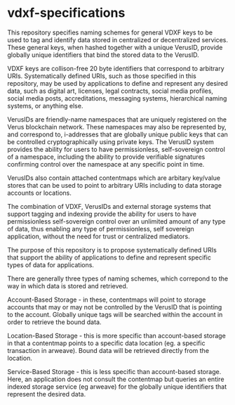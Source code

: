 # vdxf-specifications

This repository specifies naming schemes for general VDXF keys to be used to tag and identify data stored in centralized or decentralized services.  These general keys, when hashed together with a unique VerusID, provide globally unique identifiers that bind the stored data to the VerusID.

VDXF keys are collison-free 20 byte identifiers that correspond to arbitrary URIs.  Systematically defined URIs, such as those specified in this repository, may be used by applications to define and represent any desired data, such as digital art, licenses, legal contracts, social media profiles, social media posts, accreditations, messaging systems, hierarchical naming systems, or anything else.

VerusIDs are friendly-name namespaces that are uniquely registered on the Verus blockchain network.  These namespaces may also be represented by, and correspond to, i-addresses that are globally unique public keys that can be controlled cryptographically using private keys.  The VerusID system provides the ability for users to have permissionless, self-sovereign control of a namespace, including the ability to provide verifiable signatures confirming control over the namespace at any specific point in time.

VerusIDs also contain attached contentmaps which are arbitary key/value stores that can be used to point to arbitrary URIs including to data storage accounts or locations.

The combination of VDXF, VerusIDs and external storage systems that support tagging and indexing provide the ability for users to have permissionless self-sovereign control over an unlimited amount of any type of data, thus enabling any type of permissionless, self sovereign application, without the need for trust or centralized mediators.

The purpose of this repository is to propose systematically defined URIs that support the ability of applications to define and represent specific types of data for applications.

There are generally three types of naming schemes, which correpond to the way in which data is stored and retrieved.

Account-Based Storage - in these, contentmaps will point to storage accounts that may or may not be controlled by the VerusID that is pointing to the account.  Globally unique tags will be searched within the account in order to retrieve the bound data.

Location-Based Storage - this is more specific than account-based storage in that a contentmap points to a specific data location (eg. a specific transaction in arweave).  Bound data will be retrieved directly from the location.

Service-Based Storage - this is less specific than account-based storage.  Here, an application does not consult the contentmap but queries an entire indexed storage service (eg arweave) for the globally unique identifiers that represent the desired data.

